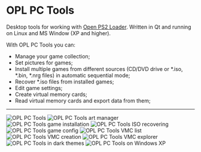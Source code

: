 # OPL PC Tools

Desktop tools for working with [Open PS2 Loader](https://github.com/ifcaro/Open-PS2-Loader). Written in Qt and running on Linux and MS Window (XP and higher).

With OPL PC Tools you can:

- Manage your game collection;
- Set pictures for games;
- Install multiple games from different sources (CD/DVD drive or \*.iso, \*.bin, \*.nrg files) in automatic sequential mode;
- Recover \*.iso files from installed games;
- Edit game settings;
- Create virtual memory cards;
- Read virtual memory cards and export data from them;

---

![OPL PC Tools](screenshots/Main.png)
![OPL PC Tools art manager](screenshots/Arts.png)
![OPL PC Tools game installation](screenshots/Install.png)
![OPL PC Tools ISO recovering](screenshots/Recovery.png)
![OPL PC Tools game config](screenshots/GameConfig.png)
![OPL PC Tools VMC list](screenshots/VmcList.png)
![OPL PC Tools VMC creation](screenshots/VmcCreation.png)
![OPL PC Tools VMC explorer](screenshots/VmcExplorer.png)
![OPL PC Tools in dark themes](screenshots/Dark.png)
![OPL PC Tools on Windows XP](screenshots/WindowsXP.png)
